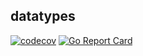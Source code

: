 ## datatypes

[![codecov](https://codecov.io/gh/sincospro/datatypes/graph/badge.svg?token=8X76QHHVCA)](https://codecov.io/gh/sincospro/datatypes)
[![Go Report Card](https://goreportcard.com/badge/github.com/sincospro/datatypes)](https://goreportcard.com/report/github.com/sincospro/datatypes)
